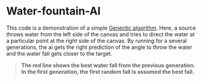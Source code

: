 # Water-fountain-AI

This code is a demonstration of a simple [Genectic algorithm](https://en.wikipedia.org/wiki/Genetic_algorithm). Here, a source throws water from the left side of the canvas and tries to direct the water at a particular point at the right side of the canvas. By running for a several generations, the ai gets the right prediction of the angle to throw the water and the water fall gets closer to the target.

>__The red line shows the best water fall from the previous generation. In the first generation, the first random fall is assumed the best fall.__
